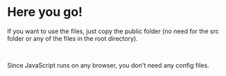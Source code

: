 # Here you go!

If you want to use the files, just copy the public folder (no need for the src folder or any of the files in the root directory).

<br>

Since JavaScript runs on any browser, you don't need any config files.
